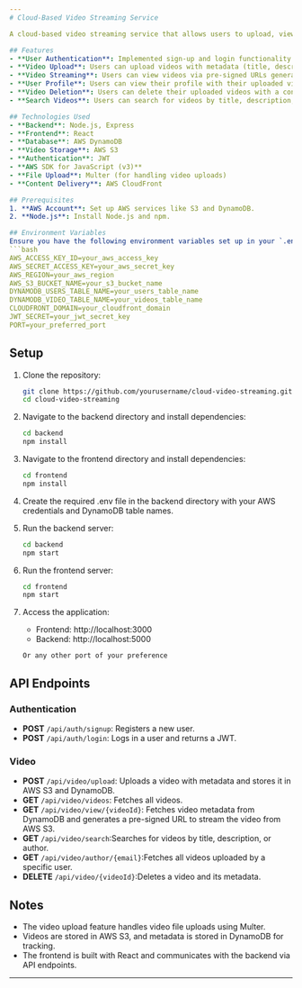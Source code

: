 ```yaml
---
# Cloud-Based Video Streaming Service

A cloud-based video streaming service that allows users to upload, view, and stream videos with metadata stored in AWS DynamoDB and video files stored in AWS S3. The project leverages the power of AWS services, including S3 for video storage, DynamoDB for metadata storage, and the AWS SDK for JavaScript (v3).

## Features
- **User Authentication**: Implemented sign-up and login functionality using JWT for secure authentication.
- **Video Upload**: Users can upload videos with metadata (title, description, quality) to AWS S3 and store the metadata in DynamoDB.
- **Video Streaming**: Users can view videos via pre-signed URLs generated from AWS S3.
- **User Profile**: Users can view their profile with their uploaded videos and user details.
- **Video Deletion**: Users can delete their uploaded videos with a confirmation prompt to prevent accidental deletions.
- **Search Videos**: Users can search for videos by title, description, or author.

## Technologies Used
- **Backend**: Node.js, Express
- **Frontend**: React
- **Database**: AWS DynamoDB
- **Video Storage**: AWS S3
- **Authentication**: JWT
- **AWS SDK for JavaScript (v3)**
- **File Upload**: Multer (for handling video uploads)
- **Content Delivery**: AWS CloudFront

## Prerequisites
1. **AWS Account**: Set up AWS services like S3 and DynamoDB.
2. **Node.js**: Install Node.js and npm.

## Environment Variables
Ensure you have the following environment variables set up in your `.env` file:
```bash
AWS_ACCESS_KEY_ID=your_aws_access_key
AWS_SECRET_ACCESS_KEY=your_aws_secret_key
AWS_REGION=your_aws_region
AWS_S3_BUCKET_NAME=your_s3_bucket_name
DYNAMODB_USERS_TABLE_NAME=your_users_table_name
DYNAMODB_VIDEO_TABLE_NAME=your_videos_table_name
CLOUDFRONT_DOMAIN=your_cloudfront_domain
JWT_SECRET=your_jwt_secret_key
PORT=your_preferred_port
```

## Setup

1. Clone the repository:
   ```bash
   git clone https://github.com/yourusername/cloud-video-streaming.git
   cd cloud-video-streaming
   ```
2. Navigate to the backend directory and install dependencies:

   ```bash
   cd backend
   npm install
   ```
3. Navigate to the frontend directory and install dependencies:
   ```bash
   cd frontend
   npm install
   ```

4. Create the required .env file in the backend directory with your AWS credentials and DynamoDB table names.

5. Run the backend server:
   ```bash
   cd backend
   npm start
   ```

6. Run the frontend server:
   ```bash
   cd frontend
   npm start
   ```

7. Access the application:
   - Frontend: http://localhost:3000
   - Backend: http://localhost:5000
     
   `Or any other port of your preference` 

## API Endpoints

### Authentication
- **POST** `/api/auth/signup`: Registers a new user.
- **POST** `/api/auth/login`: Logs in a user and returns a JWT.

### Video
- **POST** `/api/video/upload`: Uploads a video with metadata and stores it in AWS S3 and DynamoDB.
- **GET** `/api/video/videos`: Fetches all videos.
- **GET** `/api/video/view/{videoId}`: Fetches video metadata from DynamoDB and generates a pre-signed URL to stream the video from AWS S3.
- **GET** `/api/video/search`:Searches for videos by title, description, or author.
- **GET** `/api/video/author/{email}`:Fetches all videos uploaded by a specific user.
- **DELETE** `/api/video/{videoId}`:Deletes a video and its metadata.

## Notes
- The video upload feature handles video file uploads using Multer.
- Videos are stored in AWS S3, and metadata is stored in DynamoDB for tracking.
- The frontend is built with React and communicates with the backend via API endpoints.

---
```

